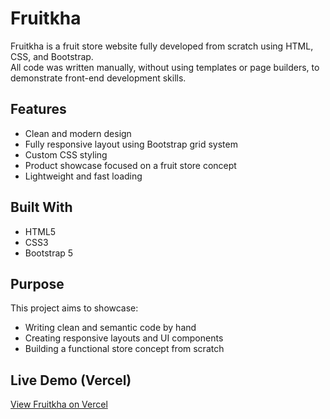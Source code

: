 # Fruitkha

Fruitkha is a fruit store website fully developed from scratch using HTML, CSS, and Bootstrap.  
All code was written manually, without using templates or page builders, to demonstrate front-end development skills.

## Features
- Clean and modern design
- Fully responsive layout using Bootstrap grid system
- Custom CSS styling
- Product showcase focused on a fruit store concept
- Lightweight and fast loading

## Built With
- HTML5
- CSS3
- Bootstrap 5

## Purpose
This project aims to showcase:
- Writing clean and semantic code by hand
- Creating responsive layouts and UI components
- Building a functional store concept from scratch

## Live Demo (Vercel)
[View Fruitkha on Vercel](https://fruitkha-sepia.vercel.app)
